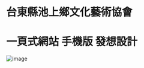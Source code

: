 # 台東縣池上鄉文化藝術協會
# 一頁式網站 手機版 發想設計

![image](https://jennyslin.github.io/design_Figma/958_landingpage_mob.jpg)
